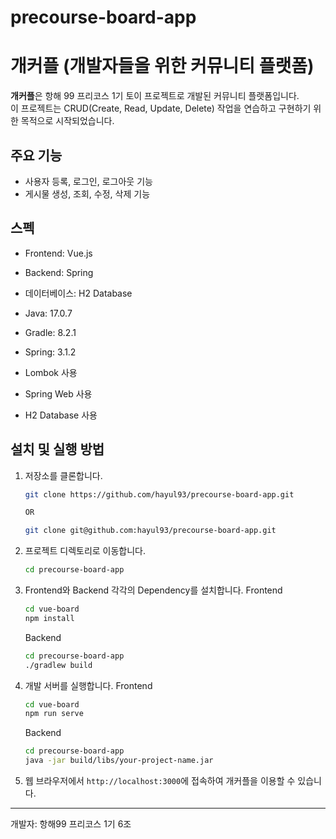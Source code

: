 # precourse-board-app
# 개커플 (개발자들을 위한 커뮤니티 플랫폼)

**개커플**은 항해 99 프리코스 1기 토이 프로젝트로 개발된 커뮤니티 플랫폼입니다.   
이 프로젝트는 CRUD(Create, Read, Update, Delete) 작업을 연습하고 구현하기 위한 목적으로 시작되었습니다.

## 주요 기능

- 사용자 등록, 로그인, 로그아웃 기능
- 게시물 생성, 조회, 수정, 삭제 기능

## 스펙

- Frontend: Vue.js
- Backend: Spring
- 데이터베이스: H2 Database
      
- Java: 17.0.7
- Gradle: 8.2.1
- Spring: 3.1.2
- Lombok 사용
- Spring Web 사용
- H2 Database 사용


## 설치 및 실행 방법

1. 저장소를 클론합니다.
   ```sh
   git clone https://github.com/hayul93/precourse-board-app.git

   OR

   git clone git@github.com:hayul93/precourse-board-app.git
   ```
   
2. 프로젝트 디렉토리로 이동합니다.
   ```sh
   cd precourse-board-app

3. Frontend와 Backend 각각의 Dependency를 설치합니다.
   Frontend   
   ```sh
   cd vue-board
   npm install
   ```   
   Backend   
   ```sh
   cd precourse-board-app
   ./gradlew build
   ```

4. 개발 서버를 실행합니다.
   Frontend
   ```sh
   cd vue-board
   npm run serve
   ```
   Backend
   ```sh
   cd precourse-board-app
   java -jar build/libs/your-project-name.jar
   ```
5. 웹 브라우저에서 `http://localhost:3000`에 접속하여 개커플을 이용할 수 있습니다.


---
개발자: 항해99 프리코스 1기 6조
